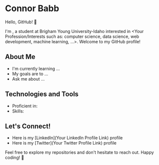 # Connor Babb

Hello, GitHub! 👋

I'm <Your Name Here>, a student at Brigham Young University-Idaho interested in <Your Profession/Interests such as: computer science, data science, web development, machine learning, ...>. Welcome to my GitHub profile!

## About Me

- I'm currently learning ...
- My goals are to ...
- Ask me about ...

## Technologies and Tools

- Proficient in: <List of Programming Languages or Technologies>
- Skills: <Any Other Skills or Tools You Want to Highlight>

## Let's Connect!

- Here is my [LinkedIn](Your LinkedIn Profile Link) profile
- Here is my [Twitter](Your Twitter Profile Link) profile

Feel free to explore my repositories and don't hesitate to reach out. Happy coding! 🚀

